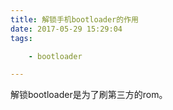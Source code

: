```yaml
---
title: 解锁手机bootloader的作用
date: 2017-05-29 15:29:04
tags:

	- bootloader

---
```


解锁bootloader是为了刷第三方的rom。

